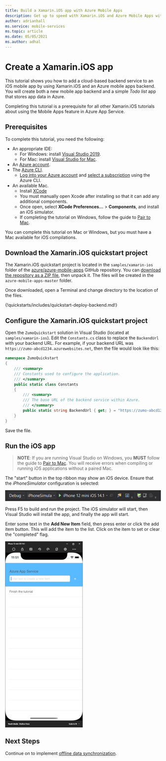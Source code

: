 ```yaml
---
title: Build a Xamarin.iOS app with Azure Mobile Apps
description: Get up to speed with Xamarin.iOS and Azure Mobile Apps with our tutorial.
author: adrianhall
ms.service: mobile-services
ms.topic: article
ms.date: 05/05/2021
ms.author: adhal
---
```


# Create a Xamarin.iOS app

This tutorial shows you how to add a cloud-based backend service to an iOS mobile app by using Xamarin.iOS and an Azure mobile apps backend.  You will create both a new mobile app backend and a simple *Todo list* app that stores app data in Azure.

Completing this tutorial is a prerequisite for all other Xamarin.iOS tutorials about using the Mobile Apps feature in Azure App Service.

## Prerequisites

To complete this tutorial, you need the following:

* An appropriate IDE:
  * For Windows: install [Visual Studio 2019](https://docs.microsoft.com/xamarin/get-started/installation/windows).
  * For Mac: install [Visual Studio for Mac](https://docs.microsoft.com/visualstudio/mac/installation).
* An [Azure account](https://azure.microsoft.com/pricing/free-trial).
* The [Azure CLI](https://docs.microsoft.com/cli/azure/install-azure-cli).
  * [Log into your Azure account](https://docs.microsoft.com/cli/azure/authenticate-azure-cli) and [select a subscription](https://docs.microsoft.com/cli/azure/manage-azure-subscriptions-azure-cli) using the Azure CLI.
* An available Mac.
  * Install [XCode](https://itunes.apple.com/us/app/xcode/id497799835?mt=12)
  * You must manually open Xcode after installing so that it can add any additional components.
  * Once open, select **XCode Preferences...** > **Components**, and install an iOS simulator.
  * If completing the tutorial on Windows, follow the guide to [Pair to Mac](https://docs.microsoft.com/xamarin/ios/get-started/installation/windows/connecting-to-mac/).

You can complete this tutorial on Mac or Windows, but you must have a Mac available for iOS compilations.

## Download the Xamarin.iOS quickstart project

The Xamarin.iOS quickstart project is located in the `samples/xamarin-ios` folder of the [azure/azure-mobile-apps](https://github.com/azure/azure-mobile-apps) GitHub repository.  You can [download the repository as a ZIP file](https://github.com/Azure/azure-mobile-apps/archive/master.zip), then unpack it.  The files will be created in the `azure-mobile-apps-master` folder.

Once downloaded, open a Terminal and change directory to the location of the files.

{!quickstarts/includes/quickstart-deploy-backend.md!}

## Configure the Xamarin.iOS quickstart project

Open the `ZumoQuickstart` solution in Visual Studio (located at `samples/xamarin-ios`). Edit the `Constants.cs` class to replace the `BackendUrl` with your backend URL.  For example, if your backend URL was `https://zumo-abcd1234.azurewebsites.net`, then the file would look like this:

``` csharp
namespace ZumoQuickstart
{
    /// <summary>
    /// Constants used to configure the application.
    /// </summary>
    public static class Constants
    {
        /// <summary>
        /// The base URL of the backend service within Azure.
        /// </summary>
        public static string BackendUrl { get; } = "https://zumo-abcd1234.azurewebsites.net";
    }
}
```

Save the file.

## Run the iOS app

> **NOTE**: If you are running Visual Studio on Windows, you **MUST** follow the guide to [Pair to Mac](https://docs.microsoft.com/xamarin/ios/get-started/installation/windows/connecting-to-mac/).  You will receive errors when compiling or running iOS applications without a paired Mac.

The "start" button in the top ribbon may show an iOS device.  Ensure that the _iPhoneSimulator_ configuration is selected:

![iOS Configuration](../../media/xamarin-ios-configuration.png)

Press F5 to build and run the project.  The iOS simulator will start, then Visual Studio will install the app, and finally the app will start.  

Enter some text in the **Add New Item** field, then press enter or click the add item button.  This will add the item to the list.  Click on the item to set or clear the "completed" flag.

![Quickstart iOS](../../media/xamarin-ios-startup.png)

## Next Steps

Continue on to implement [offline data synchronization](./offline.md).
